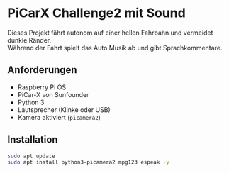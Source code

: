 # PiCarX Challenge2 mit Sound

Dieses Projekt fährt autonom auf einer hellen Fahrbahn und vermeidet dunkle Ränder.  
Während der Fahrt spielt das Auto Musik ab und gibt Sprachkommentare.

## Anforderungen

- Raspberry Pi OS
- PiCar-X von Sunfounder
- Python 3
- Lautsprecher (Klinke oder USB)
- Kamera aktiviert (`picamera2`)

## Installation

```bash
sudo apt update
sudo apt install python3-picamera2 mpg123 espeak -y
